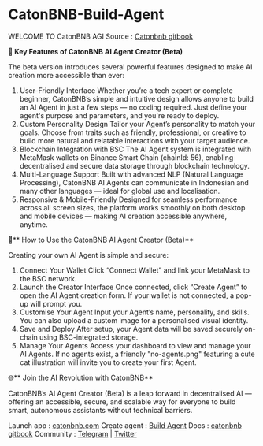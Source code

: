 # CatonBNB-Build-Agent

WELCOME TO CatonBNB AGI
Source : [Catonbnb gitbook](https://catonbnb.gitbook.io)
 
**🌟 Key Features of CatonBNB AI Agent Creator (Beta)**

The beta version introduces several powerful features designed to make AI creation more accessible than ever:
1. User-Friendly Interface
Whether you’re a tech expert or complete beginner, CatonBNB’s simple and intuitive design allows anyone to build an AI Agent in just a few steps — no coding required. Just define your agent's purpose and parameters, and you're ready to deploy.
2. Custom Personality Design
Tailor your Agent’s personality to match your goals. Choose from traits such as friendly, professional, or creative to build more natural and relatable interactions with your target audience.
3. Blockchain Integration with BSC
The AI Agent system is integrated with MetaMask wallets on Binance Smart Chain (chainId: 56), enabling decentralised and secure data storage through blockchain technology.
4. Multi-Language Support
Built with advanced NLP (Natural Language Processing), CatonBNB AI Agents can communicate in Indonesian and many other languages — ideal for global use and localisation.
5. Responsive & Mobile-Friendly
Designed for seamless performance across all screen sizes, the platform works smoothly on both desktop and mobile devices — making AI creation accessible anywhere, anytime.

🧠** How to Use the CatonBNB AI Agent Creator (Beta)**

Creating your own AI Agent is simple and secure:
1. Connect Your Wallet
Click “Connect Wallet” and link your MetaMask to the BSC network.
2. Launch the Creator Interface
Once connected, click “Create Agent” to open the AI Agent creation form. If your wallet is not connected, a pop-up will prompt you.
3. Customise Your Agent
Input your Agent’s name, personality, and skills. You can also upload a custom image for a personalised visual identity.
4. Save and Deploy
After setup, your Agent data will be saved securely on-chain using BSC-integrated storage.
5. Manage Your Agents
Access your dashboard to view and manage your AI Agents. If no agents exist, a friendly "no-agents.png" featuring a cute cat illustration will invite you to create your first Agent.

🌐** Join the AI Revolution with CatonBNB**

CatonBNB’s AI Agent Creator (Beta) is a leap forward in decentralised AI — offering an accessible, secure, and scalable way for everyone to build smart, autonomous assistants without technical barriers.

Launch app : [catonbnb.com](https://catonbnb.com)
Create agent  : [Build Agent](https://catonbnb.com/build-agent)
Docs : [catonbnb gitbook](https://catonbnb.gitbook.io) 
Community : [Telegram](https://t.me/catbuildon_bnb) | [Twitter](https://x.com/catonbnb)  
